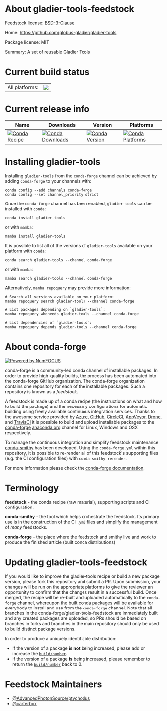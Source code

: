 About gladier-tools-feedstock
=============================

Feedstock license: [BSD-3-Clause](https://github.com/conda-forge/gladier-tools-feedstock/blob/main/LICENSE.txt)

Home: https://github.com/globus-gladier/gladier-tools

Package license: MIT

Summary: A set of reusable Gladier Tools

Current build status
====================


<table><tr><td>All platforms:</td>
    <td>
      <a href="https://dev.azure.com/conda-forge/feedstock-builds/_build/latest?definitionId=18192&branchName=main">
        <img src="https://dev.azure.com/conda-forge/feedstock-builds/_apis/build/status/gladier-tools-feedstock?branchName=main">
      </a>
    </td>
  </tr>
</table>

Current release info
====================

| Name | Downloads | Version | Platforms |
| --- | --- | --- | --- |
| [![Conda Recipe](https://img.shields.io/badge/recipe-gladier--tools-green.svg)](https://anaconda.org/conda-forge/gladier-tools) | [![Conda Downloads](https://img.shields.io/conda/dn/conda-forge/gladier-tools.svg)](https://anaconda.org/conda-forge/gladier-tools) | [![Conda Version](https://img.shields.io/conda/vn/conda-forge/gladier-tools.svg)](https://anaconda.org/conda-forge/gladier-tools) | [![Conda Platforms](https://img.shields.io/conda/pn/conda-forge/gladier-tools.svg)](https://anaconda.org/conda-forge/gladier-tools) |

Installing gladier-tools
========================

Installing `gladier-tools` from the `conda-forge` channel can be achieved by adding `conda-forge` to your channels with:

```
conda config --add channels conda-forge
conda config --set channel_priority strict
```

Once the `conda-forge` channel has been enabled, `gladier-tools` can be installed with `conda`:

```
conda install gladier-tools
```

or with `mamba`:

```
mamba install gladier-tools
```

It is possible to list all of the versions of `gladier-tools` available on your platform with `conda`:

```
conda search gladier-tools --channel conda-forge
```

or with `mamba`:

```
mamba search gladier-tools --channel conda-forge
```

Alternatively, `mamba repoquery` may provide more information:

```
# Search all versions available on your platform:
mamba repoquery search gladier-tools --channel conda-forge

# List packages depending on `gladier-tools`:
mamba repoquery whoneeds gladier-tools --channel conda-forge

# List dependencies of `gladier-tools`:
mamba repoquery depends gladier-tools --channel conda-forge
```


About conda-forge
=================

[![Powered by
NumFOCUS](https://img.shields.io/badge/powered%20by-NumFOCUS-orange.svg?style=flat&colorA=E1523D&colorB=007D8A)](https://numfocus.org)

conda-forge is a community-led conda channel of installable packages.
In order to provide high-quality builds, the process has been automated into the
conda-forge GitHub organization. The conda-forge organization contains one repository
for each of the installable packages. Such a repository is known as a *feedstock*.

A feedstock is made up of a conda recipe (the instructions on what and how to build
the package) and the necessary configurations for automatic building using freely
available continuous integration services. Thanks to the awesome service provided by
[Azure](https://azure.microsoft.com/en-us/services/devops/), [GitHub](https://github.com/),
[CircleCI](https://circleci.com/), [AppVeyor](https://www.appveyor.com/),
[Drone](https://cloud.drone.io/welcome), and [TravisCI](https://travis-ci.com/)
it is possible to build and upload installable packages to the
[conda-forge](https://anaconda.org/conda-forge) [anaconda.org](https://anaconda.org/)
channel for Linux, Windows and OSX respectively.

To manage the continuous integration and simplify feedstock maintenance
[conda-smithy](https://github.com/conda-forge/conda-smithy) has been developed.
Using the ``conda-forge.yml`` within this repository, it is possible to re-render all of
this feedstock's supporting files (e.g. the CI configuration files) with ``conda smithy rerender``.

For more information please check the [conda-forge documentation](https://conda-forge.org/docs/).

Terminology
===========

**feedstock** - the conda recipe (raw material), supporting scripts and CI configuration.

**conda-smithy** - the tool which helps orchestrate the feedstock.
                   Its primary use is in the construction of the CI ``.yml`` files
                   and simplify the management of *many* feedstocks.

**conda-forge** - the place where the feedstock and smithy live and work to
                  produce the finished article (built conda distributions)


Updating gladier-tools-feedstock
================================

If you would like to improve the gladier-tools recipe or build a new
package version, please fork this repository and submit a PR. Upon submission,
your changes will be run on the appropriate platforms to give the reviewer an
opportunity to confirm that the changes result in a successful build. Once
merged, the recipe will be re-built and uploaded automatically to the
`conda-forge` channel, whereupon the built conda packages will be available for
everybody to install and use from the `conda-forge` channel.
Note that all branches in the conda-forge/gladier-tools-feedstock are
immediately built and any created packages are uploaded, so PRs should be based
on branches in forks and branches in the main repository should only be used to
build distinct package versions.

In order to produce a uniquely identifiable distribution:
 * If the version of a package **is not** being increased, please add or increase
   the [``build/number``](https://docs.conda.io/projects/conda-build/en/latest/resources/define-metadata.html#build-number-and-string).
 * If the version of a package **is** being increased, please remember to return
   the [``build/number``](https://docs.conda.io/projects/conda-build/en/latest/resources/define-metadata.html#build-number-and-string)
   back to 0.

Feedstock Maintainers
=====================

* [@AdvancedPhotonSource/ptychodus](https://github.com/AdvancedPhotonSource/ptychodus/)
* [@carterbox](https://github.com/carterbox/)

